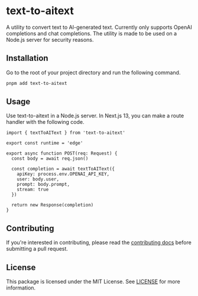 # text-to-aitext

A utility to convert text to AI-generated text. Currently only supports OpenAI completions and chat completions. The utility is made to be used on a Node.js server for security reasons.

## Installation

Go to the root of your project directory and run the following command.

```sh
pnpm add text-to-aitext
```

## Usage

Use text-to-aitext in a Node.js server. In Next.js 13, you can make a route handler with the following code.

```tsx
import { textToAIText } from 'text-to-aitext'

export const runtime = 'edge'

export async function POST(req: Request) {
  const body = await req.json()

  const completion = await textToAIText({
    apiKey: process.env.OPENAI_API_KEY,
    user: body.user,
    prompt: body.prompt,
    stream: true
  })

  return new Response(completion)
}
```

## Contributing

If you're interested in contributing, please read the [contributing docs](../../CONTRIBUTING.md) before submitting a pull request.

## License

This package is licensed under the MIT License. See [LICENSE](../../LICENSE.md) for more information.
